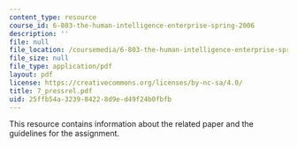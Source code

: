 ```yaml
---
content_type: resource
course_id: 6-803-the-human-intelligence-enterprise-spring-2006
description: ''
file: null
file_location: /coursemedia/6-803-the-human-intelligence-enterprise-spring-2006/25ffb54a323984228d9ed49f24b0fbfb_7_pressrel.pdf
file_size: null
file_type: application/pdf
layout: pdf
license: https://creativecommons.org/licenses/by-nc-sa/4.0/
title: 7_pressrel.pdf
uid: 25ffb54a-3239-8422-8d9e-d49f24b0fbfb
---
```

This resource contains information about the related paper and the guidelines for the assignment.